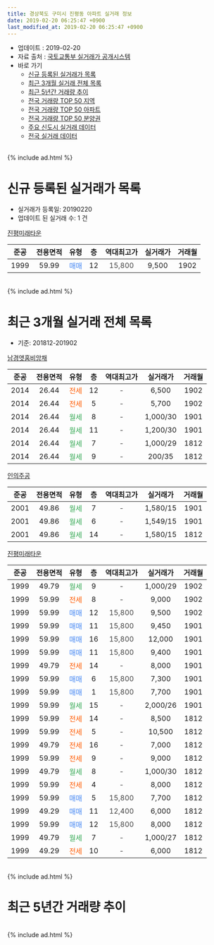 ```yaml
---
title: 경상북도 구미시 진평동 아파트 실거래 정보
date: 2019-02-20 06:25:47 +0900
last_modified_at: 2019-02-20 06:25:47 +0900
---
```


* 업데이트 : 2019-02-20
* 자료 출처 : [국토교통부 실거래가 공개시스템](http://rt.molit.go.kr)
* 바로 가기
    * [신규 등록된 실거래가 목록](#신규-등록된-실거래가-목록)
    * [최근 3개월 실거래 전체 목록](#최근-3개월-실거래-전체-목록)
    * [최근 5년간 거래량 추이](#최근-5년간-거래량-추이)
    * [전국 거래량 TOP 50 지역](https://inasie.github.io/apt-trade-info/최근-3개월-전국에서-가장-거래가-많이-발생한-지역)
    * [전국 거래량 TOP 50 아파트](https://inasie.github.io/apt-trade-info/최근-3개월-전국에서-가장-거래가-많이-발생한-아파트)
    * [전국 거래량 TOP 50 분양권](https://inasie.github.io/apt-trade-info/최근-3개월-전국에서-가장-거래가-많이-발생한-분양권)
    * [주요 신도시 실거래 데이터](https://inasie.github.io/apt-trade-info/주요-신도시)
    * [전국 실거래 데이터](https://inasie.github.io/apt-trade-info/전국)
<br>
{% include ad.html %}
<br>

# 신규 등록된 실거래가 목록
* 실거래가 등록일: 20190220
* 업데이트 된 실거래 수: 1 건


[진평미래타운](https://search.naver.com/search.naver?query=%EA%B2%BD%EC%83%81%EB%B6%81%EB%8F%84+%EA%B5%AC%EB%AF%B8%EC%8B%9C+%EC%A7%84%ED%8F%89%EB%8F%99+%EC%A7%84%ED%8F%89%EB%AF%B8%EB%9E%98%ED%83%80%EC%9A%B4)

|준공|전용면적|유형|층|역대최고가|실거래가|거래월|
|:---:|:---:|:---:|:---:|:---:|:---:|:---:|
|1999|59.99|<span style="color:#4285f3">매매</span>|12|<span style="color:#444444">15,800</span>|9,500|1902|


<br>
{% include ad.html %}
<br>

# 최근 3개월 실거래 전체 목록
* 기준: 201812-201902


[남경앳홈비앙채](https://search.naver.com/search.naver?query=%EA%B2%BD%EC%83%81%EB%B6%81%EB%8F%84+%EA%B5%AC%EB%AF%B8%EC%8B%9C+%EC%A7%84%ED%8F%89%EB%8F%99+%EB%82%A8%EA%B2%BD%EC%95%B3%ED%99%88%EB%B9%84%EC%95%99%EC%B1%84)

|준공|전용면적|유형|층|역대최고가|실거래가|거래월|
|:---:|:---:|:---:|:---:|:---:|:---:|:---:|
|2014|26.44|<span style="color:#ff5a00">전세</span>|12|<span style="color:#444444">-</span>|6,500|1902|
|2014|26.44|<span style="color:#ff5a00">전세</span>|5|<span style="color:#444444">-</span>|5,700|1902|
|2014|26.44|<span style="color:#34a853">월세</span>|8|<span style="color:#444444">-</span>|1,000/30|1901|
|2014|26.44|<span style="color:#34a853">월세</span>|11|<span style="color:#444444">-</span>|1,200/30|1901|
|2014|26.44|<span style="color:#34a853">월세</span>|7|<span style="color:#444444">-</span>|1,000/29|1812|
|2014|26.44|<span style="color:#34a853">월세</span>|9|<span style="color:#444444">-</span>|200/35|1812|

[인의주공](https://search.naver.com/search.naver?query=%EA%B2%BD%EC%83%81%EB%B6%81%EB%8F%84+%EA%B5%AC%EB%AF%B8%EC%8B%9C+%EC%A7%84%ED%8F%89%EB%8F%99+%EC%9D%B8%EC%9D%98%EC%A3%BC%EA%B3%B5)

|준공|전용면적|유형|층|역대최고가|실거래가|거래월|
|:---:|:---:|:---:|:---:|:---:|:---:|:---:|
|2001|49.86|<span style="color:#34a853">월세</span>|7|<span style="color:#444444">-</span>|1,580/15|1901|
|2001|49.86|<span style="color:#34a853">월세</span>|6|<span style="color:#444444">-</span>|1,549/15|1901|
|2001|49.86|<span style="color:#34a853">월세</span>|14|<span style="color:#444444">-</span>|1,580/15|1812|

[진평미래타운](https://search.naver.com/search.naver?query=%EA%B2%BD%EC%83%81%EB%B6%81%EB%8F%84+%EA%B5%AC%EB%AF%B8%EC%8B%9C+%EC%A7%84%ED%8F%89%EB%8F%99+%EC%A7%84%ED%8F%89%EB%AF%B8%EB%9E%98%ED%83%80%EC%9A%B4)

|준공|전용면적|유형|층|역대최고가|실거래가|거래월|
|:---:|:---:|:---:|:---:|:---:|:---:|:---:|
|1999|49.79|<span style="color:#34a853">월세</span>|9|<span style="color:#444444">-</span>|1,000/29|1902|
|1999|59.99|<span style="color:#ff5a00">전세</span>|8|<span style="color:#444444">-</span>|9,000|1902|
|1999|59.99|<span style="color:#4285f3">매매</span>|12|<span style="color:#444444">15,800</span>|9,500|1902|
|1999|59.99|<span style="color:#4285f3">매매</span>|11|<span style="color:#444444">15,800</span>|9,450|1901|
|1999|59.99|<span style="color:#4285f3">매매</span>|16|<span style="color:#444444">15,800</span>|12,000|1901|
|1999|59.99|<span style="color:#4285f3">매매</span>|11|<span style="color:#444444">15,800</span>|9,400|1901|
|1999|49.79|<span style="color:#ff5a00">전세</span>|14|<span style="color:#444444">-</span>|8,000|1901|
|1999|59.99|<span style="color:#4285f3">매매</span>|6|<span style="color:#444444">15,800</span>|7,300|1901|
|1999|59.99|<span style="color:#4285f3">매매</span>|1|<span style="color:#444444">15,800</span>|7,700|1901|
|1999|59.99|<span style="color:#34a853">월세</span>|15|<span style="color:#444444">-</span>|2,000/26|1901|
|1999|59.99|<span style="color:#ff5a00">전세</span>|14|<span style="color:#444444">-</span>|8,500|1812|
|1999|59.99|<span style="color:#ff5a00">전세</span>|5|<span style="color:#444444">-</span>|10,500|1812|
|1999|49.79|<span style="color:#ff5a00">전세</span>|16|<span style="color:#444444">-</span>|7,000|1812|
|1999|59.99|<span style="color:#ff5a00">전세</span>|9|<span style="color:#444444">-</span>|9,000|1812|
|1999|49.79|<span style="color:#34a853">월세</span>|8|<span style="color:#444444">-</span>|1,000/30|1812|
|1999|59.99|<span style="color:#ff5a00">전세</span>|4|<span style="color:#444444">-</span>|8,000|1812|
|1999|59.99|<span style="color:#4285f3">매매</span>|5|<span style="color:#444444">15,800</span>|7,700|1812|
|1999|49.29|<span style="color:#4285f3">매매</span>|11|<span style="color:#444444">12,400</span>|6,000|1812|
|1999|59.99|<span style="color:#4285f3">매매</span>|12|<span style="color:#444444">15,800</span>|8,000|1812|
|1999|49.79|<span style="color:#34a853">월세</span>|7|<span style="color:#444444">-</span>|1,000/27|1812|
|1999|49.29|<span style="color:#ff5a00">전세</span>|10|<span style="color:#444444">-</span>|6,000|1812|


<br>
{% include ad.html %}
<br>

# 최근 5년간 거래량 추이


<div style="width:100%;">
    <canvas id="deal_progress" height="200"></canvas>
</div>

<script>
new Chart(document.getElementById("deal_progress"), {
    type: 'line',
    data: {
        labels: ['201402','201403','201404','201405','201406','201407','201408','201409','201410','201411','201412','201501','201502','201503','201504','201505','201506','201507','201508','201509','201510','201511','201512','201601','201602','201603','201604','201605','201606','201607','201608','201609','201610','201611','201612','201701','201702','201703','201704','201705','201706','201707','201708','201709','201710','201711','201712','201801','201802','201803','201804','201805','201806','201807','201808','201809','201810','201811','201812','201901','201902'],
        datasets: [{
            label: '매매',
            pointRadius: 1,
            data: [14, 21, 8, 7, 4, 9, 9, 13, 6, 8, 6, 8, 4, 7, 5, 4, 3, 5, 3, 10, 6, 4, 2, 2, 7, 1, 2, 4, 2, 5, 2, 2, 8, 21, 24, 13, 15, 9, 8, 4, 7, 4, 7, 3, 7, 6, 9, 12, 7, 3, 8, 4, 17, 6, 8, 6, 5, 4, 3, 5, 1],
            borderColor: "rgba(255, 201, 14, 1)",
            backgroundColor: "rgba(255, 201, 14, 0.5)",
            fill: false,
            lineTension: 0
        },{
            label: '전월세',
            pointRadius: 1,
            data: [15, 6, 9, 8, 8, 5, 3, 7, 4, 11, 4, 9, 8, 14, 27, 21, 15, 13, 8, 6, 2, 10, 9, 8, 6, 10, 10, 9, 14, 6, 6, 11, 9, 7, 9, 14, 15, 17, 13, 21, 12, 16, 15, 8, 6, 9, 13, 11, 6, 14, 14, 9, 8, 7, 8, 9, 8, 5, 11, 6, 4],
            borderColor: "rgba(0, 141, 185, 1)",
            backgroundColor: "rgba(0, 141, 185, 0.5)",
            fill: false,
            lineTension: 0
        }
        ]
    },
    options: {
        responsive: true,
        title: {
            display: false
        },
        tooltips: {
            mode: 'index',
            intersect: false
        },
        hover: {
            mode: 'nearest',
            intersect: true
        },
        scales: {
            xAxes: [{
                display: true,
                scaleLabel: {
                    display: true,
                    labelString: '년/월'
                }
            }],
            yAxes: [{
                display: true,
                ticks: {
                    suggestedMin: 0,
                },
                scaleLabel: {
                    display: true,
                    labelString: '실거래 수'
                }
            }]
        }
    }
});

</script>


<br>
{% include ad.html %}
<br>

